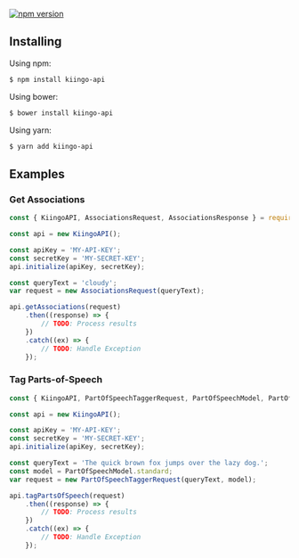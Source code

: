 
[![npm version](https://img.shields.io/npm/v/kiingo-api.svg?style=flat-square)](https://www.npmjs.org/package/kiingo-api)


## Installing

Using npm:

```bash
$ npm install kiingo-api
```

Using bower:

```bash
$ bower install kiingo-api
```

Using yarn:

```bash
$ yarn add kiingo-api
```

## Examples

### Get Associations
```js
const { KiingoAPI, AssociationsRequest, AssociationsResponse } = require('kiingo-api');

const api = new KiingoAPI();

const apiKey = 'MY-API-KEY';
const secretKey = 'MY-SECRET-KEY';
api.initialize(apiKey, secretKey);

const queryText = 'cloudy';
var request = new AssociationsRequest(queryText);

api.getAssociations(request)
    .then((response) => {
        // TODO: Process results
    })
    .catch((ex) => {
        // TODO: Handle Exception
    });
```


### Tag Parts-of-Speech
```js
const { KiingoAPI, PartOfSpeechTaggerRequest, PartOfSpeechModel, PartOfSpeechTaggerResponse } = require('kiingo-api');

const api = new KiingoAPI();

const apiKey = 'MY-API-KEY';
const secretKey = 'MY-SECRET-KEY';
api.initialize(apiKey, secretKey);

const queryText = 'The quick brown fox jumps over the lazy dog.';
const model = PartOfSpeechModel.standard;
var request = new PartOfSpeechTaggerRequest(queryText, model);

api.tagPartsOfSpeech(request)
    .then((response) => {
        // TODO: Process results
    })
    .catch((ex) => {
        // TODO: Handle Exception
    });
```
